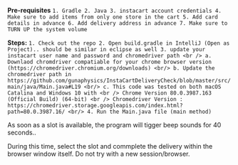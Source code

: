 **Pre-requisites** 
`1. Gradle
2. Java
3. instacart account credentials
4. Make sure to add items from only one store in the cart
5. Add card details in advance
6. Add delivery address in advance
7. Make sure to TURN UP the system volume`

**Steps:**
`1. Check out the repo
2. Open build.gradle in IntelliJ (Open as Project).. should be similar in eclipse as well
3. update your instacart user name and password and chromedriver path <br />
    a. Downlaod chromdriver compatiable for your chrome browser version (https://chromedriver.chromium.org/downloads) <br/>
    b. Update the chromedriver path in https://github.com/gunaphysics/InstaCartDeliveryCheck/blob/master/src/main/java/Main.java#L19 <br/>
    c. This code was tested on both macOS Catalina and Windows 10 with <br />
        Chrome Version 80.0.3987.163 (Official Build) (64-bit) <br />
        Chromedriver Version : https://chromedriver.storage.googleapis.com/index.html?path=80.0.3987.16/ <br/>
4. Run the Main.java file (main method)`

As soon as a slot is available, the program will tigger beep sounds for 40 seconds..

During this time, select the slot and commplete the delivery within the browser window itself. Do not try with a new session/browser.



